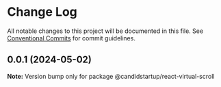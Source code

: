 # Change Log

All notable changes to this project will be documented in this file.
See [Conventional Commits](https://conventionalcommits.org) for commit guidelines.

## 0.0.1 (2024-05-02)

**Note:** Version bump only for package @candidstartup/react-virtual-scroll
